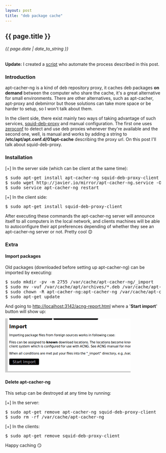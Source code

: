```yaml
---
layout: post
title: "deb package cache"
---
```


## {{ page.title }}

###### {{ page.date | date_to_string }}

**Update:** I created a [script](https://raw.github.com/chilicuil/learn/master/sh/is/apt-proxy) who automate the process described in this post.

<!--<iframe class="showterm" src="http://showterm.io/cfdfdda6da61dad9d9d5e" width="640" height="350">&nbsp;</iframe>-->

### Introduction

apt-cacher-ng is a kind of deb repository proxy, it caches deb packages **on demand** between the computer who share the cache, it's a great alternative for small environments. There are other alternatives, such as apt-cacher, apt-proxy and debmirror but those solutions can take more space or be harder to setup, so I won't talk about them.

In the client side, there exist mainly two ways of taking advantage of such services, [squid-deb-proxy](https://launchpad.net/squid-deb-proxy) and manual configuration. The first one uses [zeroconf](http://avahi.org/) to detect and use deb proxies whenever they're available and the second one, well, is manual and works by adding a string to **/etc/apt/apt.conf.d/01apt-cache** describing the proxy url. On this post I'll talk about squid-deb-proxy.

### Installation

&#91;+&#93; In the server side (which can be client at the same time):

<pre class="sh_sh">
$ sudo apt-get install apt-cacher-ng squid-deb-proxy-client
$ sudo wget http://javier.io/mirror/apt-cacher-ng.service -O /etc/avahi/services/apt-cacher-ng.service
$ sudo service apt-cacher-ng restart
</pre>

&#91;+&#93; In the client side:

<pre class="sh_sh">
$ sudo apt-get install squid-deb-proxy-client
</pre>

After executing these commands the apt-cacher-ng server will announce itself to all computers in the local network, and clients machines will be able to autoconfigure their apt preferences depending of whether they see an apt-cacher-ng server or not. Pretty cool &#128522;

### Extra

#### Import packages

Old packages (downloaded before setting up apt-cacher-ng) can be imported by executing:

<pre class="sh_sh">
$ sudo mkdir -pv -m 2755 /var/cache/apt-cacher-ng/_import
$ sudo mv -vuf /var/cache/apt/archives/*.deb /var/cache/apt-cacher-ng/_import/
$ sudo chown -R apt-cacher-ng:apt-cacher-ng /var/cache/apt-cacher-ng/_import
$ sudo apt-get update
</pre>

And going to <http://localhost:3142/acng-report.html> where a '**Start import**' button will show up:

**[![](/assets/img/57.png)](/assets/img/57.png)**

#### Delete apt-cacher-ng

This setup can be destroyed at any time by running:

&#91;+&#93; In the server:

<pre class="sh_sh">
$ sudo apt-get remove apt-cacher-ng squid-deb-proxy-client
$ sudo rm -rf /var/cache/apt-cacher-ng
</pre>

&#91;+&#93; In the clients:

<pre class="sh_sh">
$ sudo apt-get remove squid-deb-proxy-client
</pre>

Happy caching &#128527;
